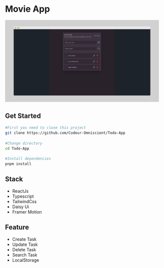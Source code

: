 # Movie App

![Home image](./screely-1729551571645.png)

## Get Started

```bash
#First you need to clone this project
git clone https://github.com/Codeur-Omniscient/Todo-App

#Change directory
cd Todo-App

#Install dependencies
pnpm install
```

## Stack

- ReactJs
- Typescript
- TailwindCss
- Daisy Ui
- Framer Motion

## Feature

- Create Task
- Update Task
- Delete Task
- Search Task
- LocalStorage

<!--

## Deploy

This site is deployed on [Netlify](Netlify.com). You can preview by clicked [Here](https://tutorify-elearning.netlify.app/).

Don't forget to leave a star⭐ in the project if you like it😊

[![Netlify Status](https://api.netlify.com/api/v1/badges/c19a72d1-8424-4353-9168-c92fe14a4f05/deploy-status)](https://app.netlify.com/sites/tutorify-elearning/deploys) -->
